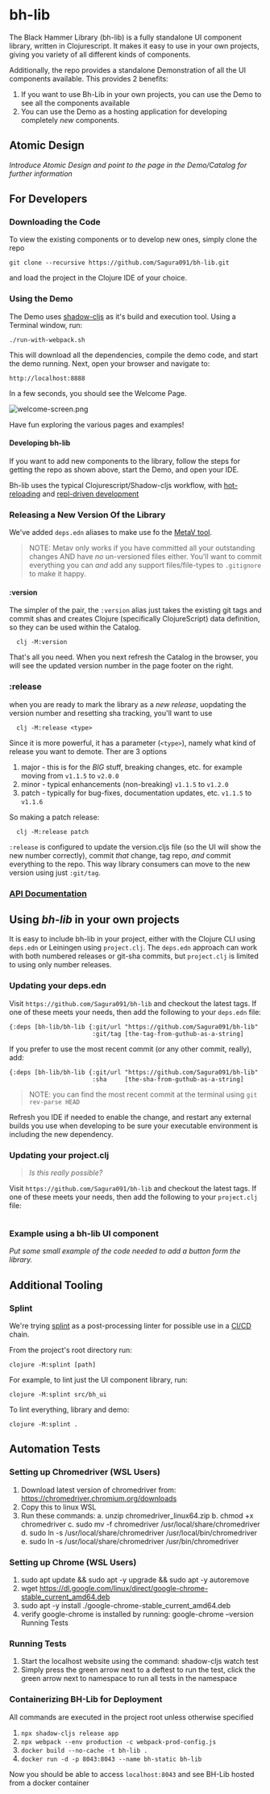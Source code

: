 # bh-lib

The Black Hammer Library (bh-lib) is a fully standalone UI component library, written 
in Clojurescript. It makes it easy to use in your own projects, giving you variety 
of all different kinds of components. 

Additionally, the repo provides a standalone Demonstration of all the UI components 
available. This provides 2 benefits:

1. If you want to use Bh-Lib in your own projects, you can use the Demo to see all the components available
2. You can use the Demo as a hosting application for developing completely _new_ components.

## Atomic Design

*Introduce Atomic Design and point to the page in the Demo/Catalog for further 
information*

## For Developers

### Downloading the Code

To view the existing components or to develop new ones, simply clone the repo

    git clone --recursive https://github.com/Sagura091/bh-lib.git

and load the project in the Clojure IDE of your choice. 

### Using the Demo

The Demo uses [shadow-cljs](https://shadow-cljs.github.io/docs/UsersGuide.html) as 
it's build and execution tool. Using a Terminal window, run:

    ./run-with-webpack.sh

This will download all the dependencies, compile the demo code, and start the
demo running. Next, open your browser and navigate to:

    http://localhost:8888

In a few seconds, you should see the Welcome Page.

![welcome-screen.png](docs%2Fimages%2Fwelcome-screen.png)

Have fun exploring the various pages and examples!


#### Developing bh-lib

If you want to add new components to the library, follow the steps for getting the
repo as shown above, start the Demo, and open your IDE.

Bh-lib uses the typical Clojurescript/Shadow-cljs workflow, with [hot-reloading](https://shadow-cljs.github.io/docs/UsersGuide.html#devtools)
and [repl-driven development]()


### Releasing a New Version Of the Library

We've added `deps.edn` aliases to make use fo the [MetaV tool](https://github.com/jgrodziski/metav).


> NOTE: Metav only works if you have committed all your outstanding changes AND have *no* un-versioned files either.
> You'll want to commit everything you can *and* add any support files/file-types to `.gitignore` to make it happy. 

#### :version

The simpler of the pair, the `:version` alias just takes the existing git tags and commit shas and creates
Clojure (specifically ClojureScript) data definition, so they can be used within the Catalog. 

      clj -M:version

That's all you need. When you next refresh the Catalog in the browser, you will see the updated version number in the page
footer on the right.


### :release

when you are ready to mark the library as a *new release*, uopdating the version number and resetting sha tracking, you'll
want to use

      clj -M:release <type>

Since it is more powerful, it has a parameter (`<type>`), namely what kind of release you want to demote. Ther are 3 options

1) major - this is for the *BIG* stuff, breaking changes, etc. for example moving from `v1.1.5` to `v2.0.0`
2) minor - typical enhancements (non-breaking) `v1.1.5` to `v1.2.0`
3) patch - typically for bug-fixes, documentation updates, etc. `v1.1.5` to `v1.1.6`

So making a patch release:

      clj -M:release patch

`:release` is configured to update the version.cljs file (so the UI will show the new number correctly), commit *that* change, tag 
repo, *and* commit everything to the repo. This way library consumers can move to the new version using just `:git/tag`.

### [API Documentation](docs/api/index.html)


## Using *bh-lib* in your own projects

It is easy to include bh-lib in your project, either with the Clojure CLI using 
`deps.edn` or Leiningen using `project.clj`. The `deps.edn` approach can work with 
both numbered releases or git-sha commits, but `project.clj` is limited to using
only number releases.

### Updating your deps.edn

Visit `https://github.com/Sagura091/bh-lib` and checkout the latest tags. If one 
of these meets your needs, then add the following to your `deps.edn` file:

```
{:deps [bh-lib/bh-lib {:git/url "https://github.com/Sagura091/bh-lib"
                       :git/tag [the-tag-from-guthub-as-a-string]
```

If you prefer to use the most recent commit (or any other commit, really), add:

```
{:deps [bh-lib/bh-lib {:git/url "https://github.com/Sagura091/bh-lib"
                       :sha     [the-sha-from-guthub-as-a-string]
```

> NOTE: you can find the most recent commit at the terminal using 
> `git rev-parse HEAD` 
                                               
Refresh you IDE if needed to enable the change, and restart any external builds
you use when developing to be sure your executable environment is including the new
dependency.

### Updating your project.clj

> *Is this really possible?*


Visit `https://github.com/Sagura091/bh-lib` and checkout the latest tags. If one
of these meets your needs, then add the following to your `project.clj` file:

```
```


### Example using a bh-lib UI component

_Put some small example of the code needed to add a button form the library._

## Additional Tooling

### Splint

We're trying [splint](https://github.com/NoahTheDuke/splint) as a post-processing 
linter for possible use in a [CI/CD](https://resources.github.com/ci-cd/) chain.

From the project's root directory run: 

    clojure -M:splint [path]

For example, to lint just the UI component library, run:

    clojure -M:splint src/bh_ui

To lint everything, library and demo:

    clojure -M:splint .


## Automation Tests

### Setting up Chromedriver (WSL Users)
1.	Download latest version of chromedriver from:  https://chromedriver.chromium.org/downloads
2.	Copy this to linux WSL
3.	Run these commands:
      a.	unzip chromedriver_linux64.zip
      b.	chmod +x chromedriver
      c.	sudo mv -f chromedriver /usr/local/share/chromedriver
      d.	sudo ln -s /usr/local/share/chromedriver /usr/local/bin/chromedriver
      e.	sudo ln -s /usr/local/share/chromedriver /usr/bin/chromedriver

### Setting up Chrome (WSL Users)
1.	sudo apt update && sudo apt -y upgrade && sudo apt -y autoremove
2.	wget https://dl.google.com/linux/direct/google-chrome-stable_current_amd64.deb
3.	sudo apt -y install ./google-chrome-stable_current_amd64.deb
4.	verify google-chrome is installed by running: google-chrome –version
      Running Tests

### Running Tests

1.	Start the localhost website using the command: shadow-cljs watch test
2.	Simply press the green arrow next to a deftest to run the test, click the green arrow next to namespace to run all tests in the namespace

### Containerizing BH-Lib for Deployment

All commands are executed in the project root unless otherwise specified

1.  `npx shadow-cljs release app`
2.  `npx webpack --env production -c webpack-prod-config.js`
3.  `docker build --no-cache -t bh-lib .`
4.  `docker run -d -p 8043:8043 --name bh-static bh-lib`

Now you should be able to access `localhost:8043` and see BH-Lib hosted from a docker container

